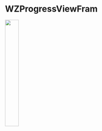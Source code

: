 # WZProgressViewFram
  

 
  <img src="https://github.com/1617176084/WZProgressViewFram/demo.gif" width='30%'/>

